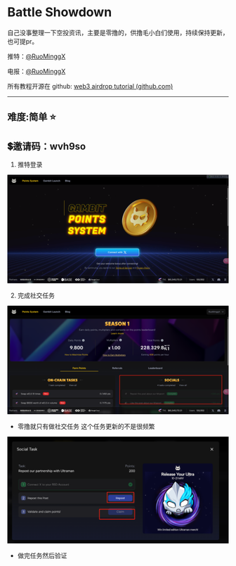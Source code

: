 # Battle Showdown

自己没事整理一下空投资讯，主要是零撸的，供撸毛小白们使用，持续保持更新，也可提pr。

推特：[@RuoMinggX](https://x.com/RuoMinggX)

电报：[@RuoMinggX](https://t.me/RuoMinggX)

所有教程开源在 github: [web3 airdrop tutorial (github.com)](https://github.com/Patrickming/Airdrop-Tutorial/tree/main)

---

## 难度:简单 :star:

## 💲**邀请码**：wvh9so

1. 推特登录

![img](./assets/1716383631473-65.png)

2. 完成社交任务

![img](./assets/1716383638883-68.png)

- 零撸就只有做社交任务 这个任务更新的不是很频繁

![img](./assets/1716383649894-71.png)

- 做完任务然后验证